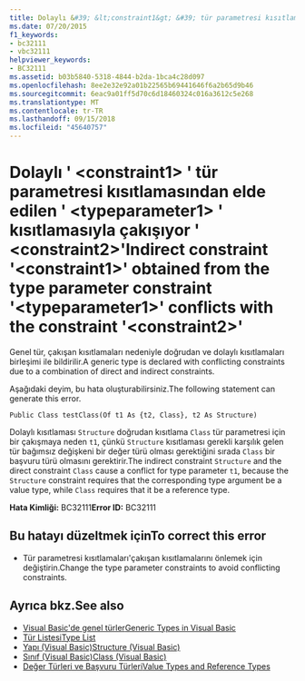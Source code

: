 ```yaml
---
title: Dolaylı &#39; &lt;constraint1&gt; &#39; tür parametresi kısıtlamasından elde edilen &#39; &lt;typeparameter1&gt; &#39; kısıtlamasıyla çakışıyor &#39; &lt;constraint2&gt;&#39;
ms.date: 07/20/2015
f1_keywords:
- bc32111
- vbc32111
helpviewer_keywords:
- BC32111
ms.assetid: b03b5840-5318-4844-b2da-1bca4c28d097
ms.openlocfilehash: 8ee2e32e92a01b22565b69441646f6a2b65d9b46
ms.sourcegitcommit: 6eac9a01ff5d70c6d18460324c016a3612c5e268
ms.translationtype: MT
ms.contentlocale: tr-TR
ms.lasthandoff: 09/15/2018
ms.locfileid: "45640757"
---
```

# <a name="indirect-constraint-39ltconstraint1gt39-obtained-from-the-type-parameter-constraint-39lttypeparameter1gt39-conflicts-with-the-constraint-39ltconstraint2gt39"></a><span data-ttu-id="4173c-102">Dolaylı &#39; &lt;constraint1&gt; &#39; tür parametresi kısıtlamasından elde edilen &#39; &lt;typeparameter1&gt; &#39; kısıtlamasıyla çakışıyor &#39; &lt;constraint2&gt;&#39;</span><span class="sxs-lookup"><span data-stu-id="4173c-102">Indirect constraint &#39;&lt;constraint1&gt;&#39; obtained from the type parameter constraint &#39;&lt;typeparameter1&gt;&#39; conflicts with the constraint &#39;&lt;constraint2&gt;&#39;</span></span>
<span data-ttu-id="4173c-103">Genel tür, çakışan kısıtlamaları nedeniyle doğrudan ve dolaylı kısıtlamaları birleşimi ile bildirilir.</span><span class="sxs-lookup"><span data-stu-id="4173c-103">A generic type is declared with conflicting constraints due to a combination of direct and indirect constraints.</span></span>  
  
 <span data-ttu-id="4173c-104">Aşağıdaki deyim, bu hata oluşturabilirsiniz.</span><span class="sxs-lookup"><span data-stu-id="4173c-104">The following statement can generate this error.</span></span>  
  
 `Public Class testClass(Of t1 As {t2, Class}, t2 As Structure)`  
  
 <span data-ttu-id="4173c-105">Dolaylı kısıtlaması `Structure` doğrudan kısıtlama `Class` tür parametresi için bir çakışmaya neden `t1`, çünkü `Structure` kısıtlaması gerekli karşılık gelen tür bağımsız değişkeni bir değer türü olması gerektiğini sırada `Class` bir başvuru türü olmasını gerektirir.</span><span class="sxs-lookup"><span data-stu-id="4173c-105">The indirect constraint `Structure` and the direct constraint `Class` cause a conflict for type parameter `t1`, because the `Structure` constraint requires that the corresponding type argument be a value type, while `Class` requires that it be a reference type.</span></span>  
  
 <span data-ttu-id="4173c-106">**Hata Kimliği:** BC32111</span><span class="sxs-lookup"><span data-stu-id="4173c-106">**Error ID:** BC32111</span></span>  
  
## <a name="to-correct-this-error"></a><span data-ttu-id="4173c-107">Bu hatayı düzeltmek için</span><span class="sxs-lookup"><span data-stu-id="4173c-107">To correct this error</span></span>  
  
-   <span data-ttu-id="4173c-108">Tür parametresi kısıtlamaları'çakışan kısıtlamalarını önlemek için değiştirin.</span><span class="sxs-lookup"><span data-stu-id="4173c-108">Change the type parameter constraints to avoid conflicting constraints.</span></span>  
  
## <a name="see-also"></a><span data-ttu-id="4173c-109">Ayrıca bkz.</span><span class="sxs-lookup"><span data-stu-id="4173c-109">See also</span></span>

- [<span data-ttu-id="4173c-110">Visual Basic'de genel türler</span><span class="sxs-lookup"><span data-stu-id="4173c-110">Generic Types in Visual Basic</span></span>](../../visual-basic/programming-guide/language-features/data-types/generic-types.md)  
- [<span data-ttu-id="4173c-111">Tür Listesi</span><span class="sxs-lookup"><span data-stu-id="4173c-111">Type List</span></span>](../../visual-basic/language-reference/statements/type-list.md)  
- [<span data-ttu-id="4173c-112">Yapı (Visual Basic)</span><span class="sxs-lookup"><span data-stu-id="4173c-112">Structure (Visual Basic)</span></span>](../../visual-basic/language-reference/statements/structure-statement.md)  
- [<span data-ttu-id="4173c-113">Sınıf (Visual Basic)</span><span class="sxs-lookup"><span data-stu-id="4173c-113">Class (Visual Basic)</span></span>](../../visual-basic/language-reference/statements/class-statement.md)  
- [<span data-ttu-id="4173c-114">Değer Türleri ve Başvuru Türleri</span><span class="sxs-lookup"><span data-stu-id="4173c-114">Value Types and Reference Types</span></span>](../../visual-basic/programming-guide/language-features/data-types/value-types-and-reference-types.md)
